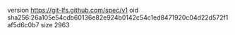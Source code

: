 version https://git-lfs.github.com/spec/v1
oid sha256:26a105e54cdb60136e82e924b0142c54c1ed8471920c04d22d572f1af5d6c0b7
size 2963
